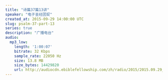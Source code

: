 ```yaml
---
title: "诗篇37篇13讲"
speaker: "电子圣经团契"
created_at: 2015-09-29 14:00:00 UTC
slug: psalm-37-part-13
series: true
description: "广播电台"
audio:
  mp3_low:
    length: '1:00:07'
    bitrate: 32 Kbps
    sample_rate: 22050 Hz
    size: 13.8 MB
    size_bytes: 14429820
    url: http://audiocdn.ebiblefellowship.com/zh/radio/2015/2015.09.29_EBF_-_Psalm_37_Part_13.mp3
---
```

